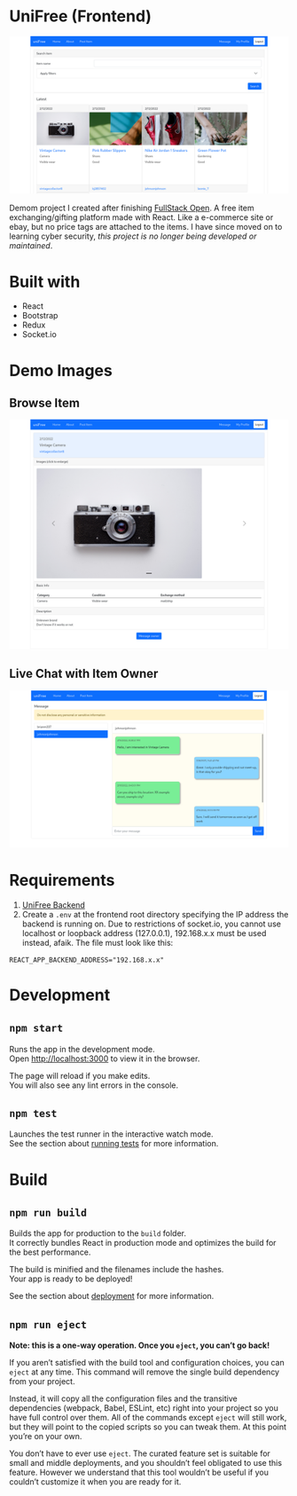 # UniFree (Frontend)

![UniFree homepage](public/homepage.png)

Demom project I created after finishing [FullStack Open](https://fullstackopen.com/en/). A free item exchanging/gifting platform made with React. Like a e-commerce site or ebay, but no price tags are attached to the items. I have since moved on to learning cyber security, *this project is no longer being developed or maintained*.

# Built with

- React
- Bootstrap
- Redux
- Socket.io

# Demo Images

## Browse Item

![Browse Item](public/item-details.png)

## Live Chat with Item Owner

![Live Chat](public/message.png)

# Requirements

1. [UniFree Backend](https://github.com/tera-si/unifree-backend)
2. Create a `.env` at the frontend root directory specifying the IP address the backend is running on. Due to restrictions of socket.io, you cannot use localhost or loopback address (127.0.0.1), 192.168.x.x must be used instead, afaik. The file must look like this:
```
REACT_APP_BACKEND_ADDRESS="192.168.x.x"
```

# Development

## `npm start`

Runs the app in the development mode.\
Open [http://localhost:3000](http://localhost:3000) to view it in the browser.

The page will reload if you make edits.\
You will also see any lint errors in the console.

## `npm test`

Launches the test runner in the interactive watch mode.\
See the section about [running tests](https://facebook.github.io/create-react-app/docs/running-tests) for more information.

# Build

## `npm run build`

Builds the app for production to the `build` folder.\
It correctly bundles React in production mode and optimizes the build for the best performance.

The build is minified and the filenames include the hashes.\
Your app is ready to be deployed!

See the section about [deployment](https://facebook.github.io/create-react-app/docs/deployment) for more information.

## `npm run eject`

**Note: this is a one-way operation. Once you `eject`, you can’t go back!**

If you aren’t satisfied with the build tool and configuration choices, you can `eject` at any time. This command will remove the single build dependency from your project.

Instead, it will copy all the configuration files and the transitive dependencies (webpack, Babel, ESLint, etc) right into your project so you have full control over them. All of the commands except `eject` will still work, but they will point to the copied scripts so you can tweak them. At this point you’re on your own.

You don’t have to ever use `eject`. The curated feature set is suitable for small and middle deployments, and you shouldn’t feel obligated to use this feature. However we understand that this tool wouldn’t be useful if you couldn’t customize it when you are ready for it.


